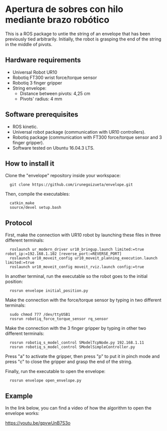 # Apertura de sobres con hilo mediante brazo robótico
This is a ROS package to untie the string of an envelope that has been previously tied arbitrarily. Initially, the robot is grasping the end of the string in the middle of pivots.
## Hardware requirements
- Universal Robot UR10
- Robotiq FT300 wrist force/torque sensor
- Robotiq 3 finger gripper
- String envelope:
    - Distance between pivots: 4,25 cm
    - Pivots' radius: 4 mm
## Software prerequisites
- ROS kinetic. 
- Universal robot package (communication with UR10 controllers).
- Robotiq package (communication with FT300 force/torque sensor and 3 finger gripper). 
- Software tested on Ubuntu 16.04.3 LTS.
## How to install it
Clone the "envelope" repository inside your workspace:
```
  git clone https://github.com/irunegoizueta/envelope.git
```
Then, compile the executables:
```
  catkin_make
  source/devel setup.bash
```

## Protocol
First, make the connection with UR10 robot by launching these files in three different terminals:
```
  roslaunch ur_modern_driver ur10_bringup.launch limited:=true robot_ip:=192.168.1.102 [reverse_port:=REVERSE_PORT]
  roslaunch ur10_moveit_config ur10_moveit_planning_execution.launch limited:=true
  roslaunch ur10_moveit_config moveit_rviz.launch config:=true
```
In another terminal, run the executable so the robot goes to the initial position:
```
  rosrun envelope initial_position.py
```
Make the connection with the force/torque sensor by typing in two different terminals:
```
  sudo chmod 777 /dev/ttyUSB1
  rosrun robotiq_force_torque_sensor rq_sensor
```
Make the connection with the 3 finger gripper by typing in other two different terminals:
```
  rosrun robotiq_s_model_control SModelTcpNode.py 192.168.1.11
  rosrun robotiq_s_model_control SModelSimpleController.py
```
Press "a" to activate the gripper, then press "p" to put it in pinch mode and press "c" to close the gripper and grasp the end of the string. 

Finally, run the executable to open the envelope:
```
  rosrun envelope open_envelope.py
```

## Example
In the link below, you can find a video of how the algorithm to open the envelope works: 

https://youtu.be/gpvwUnB7S3o
